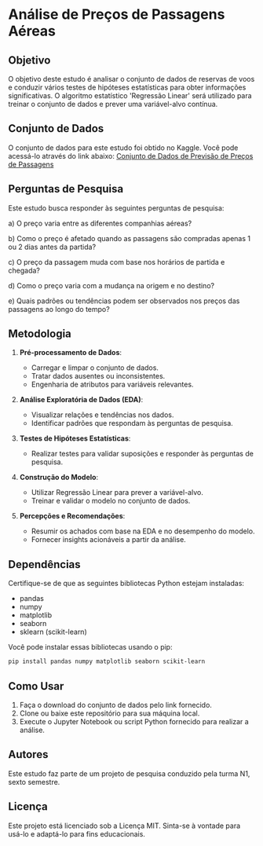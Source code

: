 # Análise de Preços de Passagens Aéreas

## Objetivo
O objetivo deste estudo é analisar o conjunto de dados de reservas de voos e conduzir vários testes de hipóteses estatísticas para obter informações significativas. O algoritmo estatístico 'Regressão Linear' será utilizado para treinar o conjunto de dados e prever uma variável-alvo contínua.

## Conjunto de Dados
O conjunto de dados para este estudo foi obtido no Kaggle. Você pode acessá-lo através do link abaixo:
[Conjunto de Dados de Previsão de Preços de Passagens](https://www.kaggle.com/datasets/shubhambathwal/flight-price-prediction?resource=download)

## Perguntas de Pesquisa
Este estudo busca responder às seguintes perguntas de pesquisa:

a) O preço varia entre as diferentes companhias aéreas?

b) Como o preço é afetado quando as passagens são compradas apenas 1 ou 2 dias antes da partida?

c) O preço da passagem muda com base nos horários de partida e chegada?

d) Como o preço varia com a mudança na origem e no destino?

e) Quais padrões ou tendências podem ser observados nos preços das passagens ao longo do tempo?

## Metodologia
1. **Pré-processamento de Dados**:
   - Carregar e limpar o conjunto de dados.
   - Tratar dados ausentes ou inconsistentes.
   - Engenharia de atributos para variáveis relevantes.

2. **Análise Exploratória de Dados (EDA)**:
   - Visualizar relações e tendências nos dados.
   - Identificar padrões que respondam às perguntas de pesquisa.

3. **Testes de Hipóteses Estatísticas**:
   - Realizar testes para validar suposições e responder às perguntas de pesquisa.

4. **Construção do Modelo**:
   - Utilizar Regressão Linear para prever a variável-alvo.
   - Treinar e validar o modelo no conjunto de dados.

5. **Percepções e Recomendações**:
   - Resumir os achados com base na EDA e no desempenho do modelo.
   - Fornecer insights acionáveis a partir da análise.

## Dependências
Certifique-se de que as seguintes bibliotecas Python estejam instaladas:
- pandas
- numpy
- matplotlib
- seaborn
- sklearn (scikit-learn)

Você pode instalar essas bibliotecas usando o pip:
```bash
pip install pandas numpy matplotlib seaborn scikit-learn
```

## Como Usar
1. Faça o download do conjunto de dados pelo link fornecido.
2. Clone ou baixe este repositório para sua máquina local.
3. Execute o Jupyter Notebook ou script Python fornecido para realizar a análise.

## Autores
Este estudo faz parte de um projeto de pesquisa conduzido pela turma N1, sexto semestre.

## Licença
Este projeto está licenciado sob a Licença MIT. Sinta-se à vontade para usá-lo e adaptá-lo para fins educacionais.

